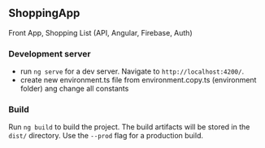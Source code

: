 ## ShoppingApp
 Front App, Shopping List (API, Angular, Firebase, Auth)

### Development server
* run `ng serve` for a dev server. Navigate to `http://localhost:4200/`.
* create new environment.ts file from environment.copy.ts (environment folder) ang change all constants

### Build
Run `ng build` to build the project. The build artifacts will be stored in the `dist/` directory. Use the `--prod` flag for a production build.

